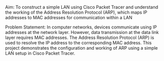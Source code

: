 Aim:
   To construct a simple LAN using Cisco Packet Tracer and understand the working of the Address Resolution Protocol (ARP), which maps IP addresses to MAC addresses for communication within a LAN

Problem Statement:
  In computer networks, devices communicate using IP addresses at the network layer. However, data transmission at the data link layer requires MAC addresses. The Address Resolution Protocol (ARP) is used to resolve the IP address to the corresponding MAC address.
  This project demonstrates the configuration and working of ARP using a simple LAN setup in Cisco Packet Tracer.

